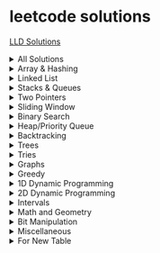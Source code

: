 # leetcode solutions
[LLD Solutions](https://github.com/HopefulRational/leetcode/tree/main/LLD-Codes)
<details>
  Total : 24  
<summary>All Solutions</summary>

| Problem     | Solution   |
|-------------|------------|
|[39. Combination Sum (Medium)](https://leetcode.com/problems/combination-sum/)|[Solution](https://github.com/HopefulRational/leetcode/blob/main/cpp/LC-0039-Combination-Sum.md)|
[49. Group Anagrams (Medium)](https://leetcode.com/problems/group-anagrams/)|[Solution](https://github.com/HopefulRational/leetcode/blob/main/cpp/LC-0049-Group-Anagrams.md)|
[78. Subsets (Medium)](https://leetcode.com/problems/subsets/)|[Solution](https://github.com/HopefulRational/leetcode/blob/main/cpp/LC-0078-Subsets.md)|
|[124. Binary Tree Maximum Path Sum (Hard)](https://leetcode.com/problems/binary-tree-maximum-path-sum/)|[Solution](https://github.com/HopefulRational/leetcode/blob/main/cpp/LC-0124-Binary-Tree-Maximum-Path-Sum.md)|
[130. Surrounded Regions (Medium)](https://leetcode.com/problems/surrounded-regions/)|[Solution](https://github.com/HopefulRational/leetcode/blob/main/cpp/LC-0130-Surrounded-Regions.md)|
[133. Clone Graph (Medium)](https://leetcode.com/problems/clone-graph/)|[Solution](https://github.com/HopefulRational/leetcode/blob/main/cpp/LC-0133-Clone-Graph.md)|
[235. Lowest Common Ancestor of a Binary Search Tree](https://leetcode.com/problems/lowest-common-ancestor-of-a-binary-search-tree/)|[Solution](https://github.com/HopefulRational/leetcode/blob/main/cpp/LC-0235-Lowest-Common-Ancestor-BST.md)|
[242. Valid Anagram (Easy)](https://leetcode.com/problems/valid-anagram/)|[Solution](https://github.com/HopefulRational/leetcode/blob/main/cpp/LC-0242-Valid-nagram.md)|
[257. Binary Tree Paths (Easy)](https://leetcode.com/problems/binary-tree-paths/)|[Soluiton](https://github.com/HopefulRational/leetcode/blob/main/cpp/LC-0257-Binary-Tree-Paths.md)|
[515. Find Largest Value in Each Tree Row (Medium)](https://leetcode.com/problems/find-largest-value-in-each-tree-row/)|[Solution](https://github.com/HopefulRational/leetcode/blob/main/cpp/LC-0515-Largest-Value-in-Each-Tree-Row.md)|
[543. Diameter of Binary Tree (Easy)](https://leetcode.com/problems/diameter-of-binary-tree/)|[Solution](https://github.com/HopefulRational/leetcode/blob/main/cpp/LC-0543-Diameter-of-Binary-Tree.md)|
[559. Maximum Depth of N-ary Tree (Easy)](https://leetcode.com/problems/maximum-depth-of-n-ary-tree/)|[Solution](https://github.com/HopefulRational/leetcode/blob/main/cpp/LC-0559-Maximum-Depth-of-N-ary-Tree.md)|
[684. Redundant Connection (Medium)](https://leetcode.com/problems/redundant-connection/)|[Solution](https://github.com/HopefulRational/leetcode/blob/main/cpp/LC-0684-Redundant-Connection.md)|
[808. Soup Servings (Medium)](https://leetcode.com/problems/soup-servings/)|[Solution](https://github.com/HopefulRational/leetcode/blob/main/cpp/LC-0808-Soup-Savings.md)|
[865. Smallest Subtree with all the Deepest Nodes (Medium)](https://leetcode.com/problems/smallest-subtree-with-all-the-deepest-nodes/)|[Solution](https://github.com/HopefulRational/leetcode/blob/main/cpp/LC-0865-Smallest-Subtree-with-all-the-Deepest-Nodes.md)|
[930. Binary Subarrays With Sum (Medium)](https://leetcode.com/problems/binary-subarrays-with-sum/)|[Solution](https://github.com/HopefulRational/leetcode/blob/main/cpp/LC-0930-Binary-Subarrays-with-Sum.md)|
[968. Binary Tree Cameras (Hard)](https://leetcode.com/problems/binary-tree-cameras/)|[Solution](https://github.com/HopefulRational/leetcode/blob/main/cpp/LC-0968-Binary-Tree-Cameras.md)|
[979. Distribute Coins in Binary Tree (Medium)](https://leetcode.com/problems/distribute-coins-in-binary-tree/)|[Solution](https://github.com/HopefulRational/leetcode/blob/main/cpp/LC-0979-Distribute-Coins-in-Binary-Tree.md)|
[981. Time Based Key-Value Store (Medium)](https://leetcode.com/problems/time-based-key-value-store/)|[Solution](https://github.com/HopefulRational/leetcode/blob/main/cpp/LC-0981-Time-Based-Key-Value-Store.md)|
[988. Smallest String Starting From Leaf (Medium)](https://leetcode.com/problems/smallest-string-starting-from-leaf/)|[Solution](https://github.com/HopefulRational/leetcode/blob/main/cpp/LC-0988-Smallest-String-Starting-From-Leaf.md)|
[990. Satisfiability of Equality Equations (Medium)](https://leetcode.com/problems/satisfiability-of-equality-equations/)|[Solution](https://github.com/HopefulRational/leetcode/blob/main/cpp/LC-0990-Satisfiability-of-Equality-Equations.md)|
[994. Rotting Oranges (Medium)](https://leetcode.com/problems/rotting-oranges/)|[Solution](https://github.com/HopefulRational/leetcode/blob/main/cpp/LC-0994-Rotting-Oranges.md)|
[1034. Coloring A Border (Medium)](https://leetcode.com/problems/coloring-a-border/)|[Solution](https://github.com/HopefulRational/leetcode/blob/main/cpp/LC-1034-Coloring-A-Border.md)|
[1080. Insufficient Nodes in Root to Leaf Paths (Medium)](https://leetcode.com/problems/insufficient-nodes-in-root-to-leaf-paths/)|[Solution](https://github.com/HopefulRational/leetcode/blob/main/cpp/LC-1080-Insufficient-Nodes-in-Root-to-Leaf-Paths.md)|
[1559. Detect Cycles in 2D Grid (Medium)](https://leetcode.com/problems/detect-cycles-in-2d-grid/)|[Solution](https://github.com/HopefulRational/leetcode/blob/main/cpp/LC-1559-Detect-Cycles-in-2D-Grid.md)|


</details>

<details>
<summary>Array & Hashing</summary>

| Num       | Problem     | Solution   |
|-----------|-------------|------------|
|1|[981. Time Based Key-Value Store (Medium)](https://leetcode.com/problems/time-based-key-value-store/)|[Solution](https://github.com/HopefulRational/leetcode/blob/main/cpp/LC-0981-Time-Based-Key-Value-Store.md)|
|2|[242. Valid Anagram (Easy)](https://leetcode.com/problems/valid-anagram/)|[Solution](https://github.com/HopefulRational/leetcode/blob/main/cpp/LC-0242-Valid-nagram.md)|
|3|[49. Group Anagrams (Medium)](https://leetcode.com/problems/group-anagrams/)|[Solution](https://github.com/HopefulRational/leetcode/blob/main/cpp/LC-0049-Group-Anagrams.md)|

</details>

<details>
<summary>Linked List</summary>

| Num       | Problem     | Solution   |
|-----------|-------------|------------|
| Data 1    | Data 2      | Data 3     |
| More Data | Centered    | Aligned    |

</details>

<details>
<summary>Stacks & Queues</summary>

| Num       | Problem     | Solution   |
|-----------|-------------|------------|
| Data 1    | Data 2      | Data 3     |
| More Data | Centered    | Aligned    |

</details>

<details>
<summary>Two Pointers</summary>

| Num       | Problem     | Solution   |
|-----------|-------------|------------|
| Data 1    | Data 2      | Data 3     |
| More Data | Centered    | Aligned    |

</details>

<details>
<summary>Sliding Window</summary>

| Num       | Problem     | Solution   |
|-----------|-------------|------------|
|1|[930. Binary Subarrays With Sum (Medium)](https://leetcode.com/problems/binary-subarrays-with-sum/)|[Solution](https://github.com/HopefulRational/leetcode/blob/main/cpp/LC-0930-Binary-Subarrays-with-Sum.md)|
| More Data | Centered    | Aligned    |

</details>

<!--------------------------------------------------------------------------------------------->
<!--------------------------------------- BINARY SEARCH --------------------------------------->
<!--------------------------------------------------------------------------------------------->
<details>
<summary>Binary Search</summary>

| Num       | Problem     | Solution   |
|-----------|-------------|------------|
| Data 1    | Data 2      | Data 3     |
| More Data | Centered    | Aligned    |

</details>

<!--------------------------------------------------------------------------------------------->
<!------------------------------------------- HEAPS ------------------------------------------->
<!--------------------------------------------------------------------------------------------->
<details>
<summary>Heap/Priority Queue</summary>

| Num       | Problem     | Solution   |
|-----------|-------------|------------|
| Data 1    | Data 2      | Data 3     |
| More Data | Centered    | Aligned    |

</details>

<!--------------------------------------------------------------------------------------------->
<!--------------------------------------- BACKTRACKING ---------------------------------------->
<!--------------------------------------------------------------------------------------------->
<details>
<summary>Backtracking</summary>

| Num       | Problem     | Solution   |
|-----------|-------------|------------|
|1|[78. Subsets (Medium)](https://leetcode.com/problems/subsets/)|[Solution](https://github.com/HopefulRational/leetcode/blob/main/cpp/LC-0078-Subsets.md)|
|2|[39. Combination Sum (Medium)](https://leetcode.com/problems/combination-sum/)|[Solution](https://github.com/HopefulRational/leetcode/blob/main/cpp/LC-0039-Combination-Sum.md)|

</details>

<!--------------------------------------------------------------------------------------------->
<!------------------------------------------- TREES ------------------------------------------->
<!--------------------------------------------------------------------------------------------->
<details>
<summary>Trees</summary>

| Num       | Problem     | Solution   |
|-----------|-------------|------------|
| 1|[865. Smallest Subtree with all the Deepest Nodes (Medium)](https://leetcode.com/problems/smallest-subtree-with-all-the-deepest-nodes/)|[Solution](https://github.com/HopefulRational/leetcode/blob/main/cpp/LC-0865-Smallest-Subtree-with-all-the-Deepest-Nodes.md)|
|2|[257. Binary Tree Paths (Easy)](https://leetcode.com/problems/binary-tree-paths/)|[Soluiton](https://github.com/HopefulRational/leetcode/blob/main/cpp/LC-0257-Binary-Tree-Paths.md)|
|3|[515. Find Largest Value in Each Tree Row (Medium)](https://leetcode.com/problems/find-largest-value-in-each-tree-row/)|[Solution](https://github.com/HopefulRational/leetcode/blob/main/cpp/LC-0515-Largest-Value-in-Each-Tree-Row.md)|
|4|[1080. Insufficient Nodes in Root to Leaf Paths (Medium)](https://leetcode.com/problems/insufficient-nodes-in-root-to-leaf-paths/)|[Solution](https://github.com/HopefulRational/leetcode/blob/main/cpp/LC-1080-Insufficient-Nodes-in-Root-to-Leaf-Paths.md)|
|5|[559. Maximum Depth of N-ary Tree (Easy)](https://leetcode.com/problems/maximum-depth-of-n-ary-tree/)|[Solution](https://github.com/HopefulRational/leetcode/blob/main/cpp/LC-0559-Maximum-Depth-of-N-ary-Tree.md)|
|6|[979. Distribute Coins in Binary Tree (Medium)](https://leetcode.com/problems/distribute-coins-in-binary-tree/)|[Solution](https://github.com/HopefulRational/leetcode/blob/main/cpp/LC-0979-Distribute-Coins-in-Binary-Tree.md)|
|7|[968. Binary Tree Cameras (Hard)](https://leetcode.com/problems/binary-tree-cameras/)|[Solution](https://github.com/HopefulRational/leetcode/blob/main/cpp/LC-0968-Binary-Tree-Cameras.md)|
|8|[988. Smallest String Starting From Leaf (Medium)](https://leetcode.com/problems/smallest-string-starting-from-leaf/)|[Solution](https://github.com/HopefulRational/leetcode/blob/main/cpp/LC-0988-Smallest-String-Starting-From-Leaf.md)|
|9|[543. Diameter of Binary Tree (Easy)](https://leetcode.com/problems/diameter-of-binary-tree/)|[Solution](https://github.com/HopefulRational/leetcode/blob/main/cpp/LC-0543-Diameter-of-Binary-Tree.md)|
|10|[124. Binary Tree Maximum Path Sum (Hard)](https://leetcode.com/problems/binary-tree-maximum-path-sum/)|[Solution](https://github.com/HopefulRational/leetcode/blob/main/cpp/LC-0124-Binary-Tree-Maximum-Path-Sum.md)|
|11|[235. Lowest Common Ancestor of a Binary Search Tree (Medium)](https://leetcode.com/problems/lowest-common-ancestor-of-a-binary-search-tree/)|[Solution](https://github.com/HopefulRational/leetcode/blob/main/cpp/LC-0235-Lowest-Common-Ancestor-BST.md)|
|12|[1034. Coloring A Border (Medium)](https://leetcode.com/problems/coloring-a-border/)|[Solution](https://github.com/HopefulRational/leetcode/blob/main/cpp/LC-1034-Coloring-A-Border.md)|

</details>

<!--------------------------------------------------------------------------------------------->
<!------------------------------------------- TRIES ------------------------------------------->
<!--------------------------------------------------------------------------------------------->
<details>
<summary>Tries</summary>

| Num       | Problem     | Solution   |
|-----------|-------------|------------|
| More Data | Centered    | Aligned    |

</details>

<!--------------------------------------------------------------------------------------------->
<!------------------------------------------ GRAPHS ------------------------------------------->
<!--------------------------------------------------------------------------------------------->
<details>
<summary>Graphs</summary>

| Num       | Problem     | Solution   |
|-----------|-------------|------------|
|1|[130. Surrounded Regions (Medium)](https://leetcode.com/problems/surrounded-regions/)|[Solution](https://github.com/HopefulRational/leetcode/blob/main/cpp/LC-0130-Surrounded-Regions.md)|
|2|[990. Satisfiability of Equality Equations (Medium)](https://leetcode.com/problems/satisfiability-of-equality-equations/)|[Solution](https://github.com/HopefulRational/leetcode/blob/main/cpp/LC-0990-Satisfiability-of-Equality-Equations.md)|
|3|[994. Rotting Oranges (Medium)](https://leetcode.com/problems/rotting-oranges/)|[Solution](https://github.com/HopefulRational/leetcode/blob/main/cpp/LC-0994-Rotting-Oranges.md)|
|4|[1559. Detect Cycles in 2D Grid (Medium)](https://leetcode.com/problems/detect-cycles-in-2d-grid/)|[Solution](https://github.com/HopefulRational/leetcode/blob/main/cpp/LC-1559-Detect-Cycles-in-2D-Grid.md)|
|5|[684. Redundant Connection (Medium)](https://leetcode.com/problems/redundant-connection/)|[Solution](https://github.com/HopefulRational/leetcode/blob/main/cpp/LC-0684-Redundant-Connection.md)|
|6|[133. Clone Graph (Medium)](https://leetcode.com/problems/clone-graph/)|[Solution](https://github.com/HopefulRational/leetcode/blob/main/cpp/LC-0133-Clone-Graph.md)|

</details>

<!--------------------------------------------------------------------------------------------->
<!------------------------------------------ GREEDY ------------------------------------------->
<!--------------------------------------------------------------------------------------------->
<details>
<summary>Greedy</summary>

| Num       | Problem     | Solution   |
|-----------|-------------|------------|
| Data 1    | Data 2      | Data 3     |
| More Data | Centered    | Aligned    |

</details>

<!--------------------------------------------------------------------------------------------->
<!------------------------------------------- 1D DP ------------------------------------------->
<!--------------------------------------------------------------------------------------------->
<details>
<summary>1D Dynamic Programming</summary>

| Num       | Problem     | Solution   |
|-----------|-------------|------------|
| Data 1    | Data 2      | Data 3     |
| More Data | Centered    | Aligned    |

</details>

<!--------------------------------------------------------------------------------------------->
<!------------------------------------------- 2D DP ------------------------------------------->
<!--------------------------------------------------------------------------------------------->
<details>
<summary>2D Dynamic Programming</summary>

| Num       | Problem     | Solution   |
|-----------|-------------|------------|
| 1 | [808. Soup Servings (Medium)](https://leetcode.com/problems/soup-servings/)|[Solution](https://github.com/HopefulRational/leetcode/blob/main/cpp/LC-0808-Soup-Savings.md)|
| More Data | Centered    | Aligned    |

</details>

<details>
<summary>Intervals</summary>

| Num       | Problem     | Solution   |
|-----------|-------------|------------|
| Data 1    | Data 2      | Data 3     |
| More Data | Centered    | Aligned    |

</details>

<details>
<summary>Math and Geometry</summary>

| Num       | Problem     | Solution   |
|-----------|-------------|------------|
| Data 1    | Data 2      | Data 3     |
| More Data | Centered    | Aligned    |

</details>

<details>
<summary>Bit Manipulation</summary>

| Num       | Problem     | Solution   |
|-----------|-------------|------------|
| Data 1    | Data 2      | Data 3     |
| More Data | Centered    | Aligned    |

</details>

<details>
<summary>Miscellaneous</summary>

| Num       | Problem     | Solution   |
|-----------|-------------|------------|
| Data 1    | Data 2      | Data 3     |
| More Data | Centered    | Aligned    |

</details>

<details>
<summary>For New Table</summary>

| Num       | Problem     | Solution   |
|-----------|-------------|------------|
| Data 1    | Data 2      | Data 3     |
| More Data | Centered    | Aligned    |

</details>
